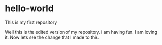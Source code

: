 # hello-world
This is my first repository

Well this is the edited version of my repository. i am having fun. I am loving it. Now lets see the change that I made to this.
